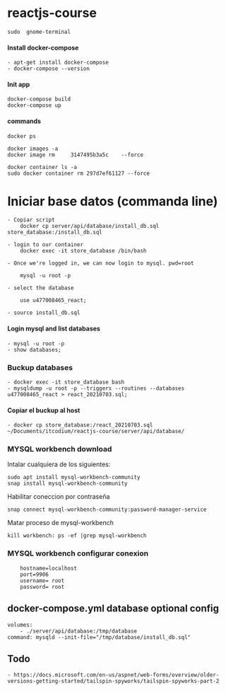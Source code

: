 # reactjs-course
    
    sudo  gnome-terminal

#### Install docker-compose     
    - apt-get install docker-compose
    - docker-compose --version

#### Init app

    docker-compose build
    docker-compose up

#### commands
    docker ps
    
    docker images -a
    docker image rm     3147495b3a5c    --force

    docker container ls -a
    sudo docker container rm 297d7ef61127 --force

# Iniciar base datos (commanda line)

    - Copiar script
        docker cp server/api/database/install_db.sql store_database:/install_db.sql

    - login to our container
        docker exec -it store_database /bin/bash

    - Once we're logged in, we can now login to mysql. pwd=root

        mysql -u root -p
        
    - select the database 

        use u477008465_react;	

    - source install_db.sql


#### Login mysql and list databases 
    
    - mysql -u root -p
    - show databases;

### Buckup databases

    - docker exec -it store_database bash
    - mysqldump -u root -p --triggers --routines --databases  u477008465_react > react_20210703.sql;
    
#### Copiar el buckup al host

    - docker cp store_database:/react_20210703.sql ~/Documents/itcodium/reactjs-course/server/api/database/
    
### MYSQL workbench download

Intalar cualquiera de los siguientes:

    sudo apt install mysql-workbench-community    
    snap install mysql-workbench-community
    
Habilitar coneccion por contraseña

    snap connect mysql-workbench-community:password-manager-service

Matar proceso de mysql-workbench

    kill workbench: ps -ef |grep mysql-workbench

### MYSQL workbench configurar conexion

        hostname=localhost
        port=9906
        username= root
        password= root

##  docker-compose.yml database optional config

    volumes:
        - ./server/api/database:/tmp/database
    command: mysqld --init-file="/tmp/database/install_db.sql"
    
## Todo

    - https://docs.microsoft.com/en-us/aspnet/web-forms/overview/older-versions-getting-started/tailspin-spyworks/tailspin-spyworks-part-2
